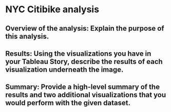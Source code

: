 # NYC Citibike analysis


## Overview of the analysis: Explain the purpose of this analysis.

## Results: Using the visualizations you have in your Tableau Story, describe the results of each visualization underneath the image.

## Summary: Provide a high-level summary of the results and two additional visualizations that you would perform with the given dataset.


